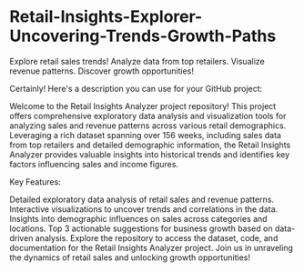 # Retail-Insights-Explorer-Uncovering-Trends-Growth-Paths
Explore retail sales trends! Analyze data from top retailers. Visualize revenue patterns. Discover growth opportunities!


Certainly! Here's a description you can use for your GitHub project:

Welcome to the Retail Insights Analyzer project repository! This project offers comprehensive exploratory data analysis and visualization tools for analyzing sales and revenue patterns across various retail demographics. Leveraging a rich dataset spanning over 156 weeks, including sales data from top retailers and detailed demographic information, the Retail Insights Analyzer provides valuable insights into historical trends and identifies key factors influencing sales and income figures.

Key Features:

Detailed exploratory data analysis of retail sales and revenue patterns.
Interactive visualizations to uncover trends and correlations in the data.
Insights into demographic influences on sales across categories and locations.
Top 3 actionable suggestions for business growth based on data-driven analysis.
Explore the repository to access the dataset, code, and documentation for the Retail Insights Analyzer project. Join us in unraveling the dynamics of retail sales and unlocking growth opportunities!
